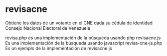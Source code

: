revisacne
=========

Obtiene los datos de un votante en el CNE dada su cédula de identidad
Consejo Nacional Electoral de Venezuela 

revisa.php es una implementación de la búsqueda usando php
revisacne.js Es una implementación de la búsqueda usando javascript
revisa-cne-js.php Es un ejemplo de la implementación de revisacne.js
